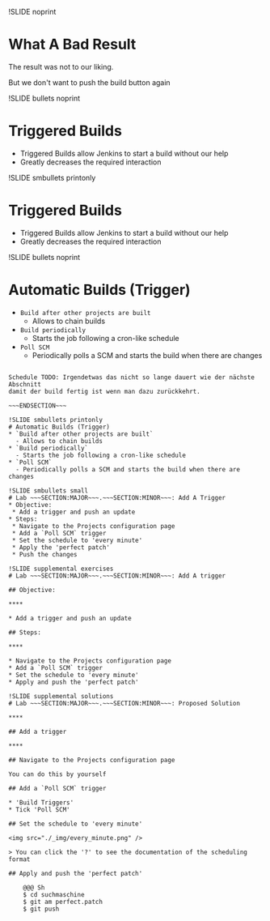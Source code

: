 !SLIDE noprint
# What A Bad Result
The result was not to our liking.

But we don't want to push the build button again

!SLIDE bullets noprint
# Triggered Builds
* Triggered Builds allow Jenkins to start a build without our help
* Greatly decreases the required interaction

!SLIDE smbullets printonly
# Triggered Builds
* Triggered Builds allow Jenkins to start a build without our help
* Greatly decreases the required interaction

!SLIDE bullets noprint
# Automatic Builds (Trigger)
* `Build after other projects are built`
  - Allows to chain builds
* `Build periodically`
  - Starts the job following a cron-like schedule
* `Poll SCM`
  - Periodically polls a SCM and starts the build when there are changes

~~~SECTION:notes~~~

Schedule TODO: Irgendetwas das nicht so lange dauert wie der nächste Abschnitt
damit der build fertig ist wenn man dazu zurückkehrt.

~~~ENDSECTION~~~

!SLIDE smbullets printonly
# Automatic Builds (Trigger)
* `Build after other projects are built`
  - Allows to chain builds
* `Build periodically`
  - Starts the job following a cron-like schedule
* `Poll SCM`
  - Periodically polls a SCM and starts the build when there are changes

!SLIDE smbullets small
# Lab ~~~SECTION:MAJOR~~~.~~~SECTION:MINOR~~~: Add A Trigger
* Objective:
 * Add a trigger and push an update
* Steps:
 * Navigate to the Projects configuration page
 * Add a `Poll SCM` trigger
 * Set the schedule to 'every minute'
 * Apply the 'perfect patch'
 * Push the changes

!SLIDE supplemental exercises
# Lab ~~~SECTION:MAJOR~~~.~~~SECTION:MINOR~~~: Add A trigger

## Objective:

****

* Add a trigger and push an update

## Steps:

****

* Navigate to the Projects configuration page
* Add a `Poll SCM` trigger
* Set the schedule to 'every minute'
* Apply and push the 'perfect patch'

!SLIDE supplemental solutions
# Lab ~~~SECTION:MAJOR~~~.~~~SECTION:MINOR~~~: Proposed Solution

****

## Add a trigger

****

## Navigate to the Projects configuration page

You can do this by yourself

## Add a `Poll SCM` trigger

* 'Build Triggers'
* Tick 'Poll SCM'

## Set the schedule to 'every minute'

<img src="./_img/every_minute.png" />

> You can click the '?' to see the documentation of the scheduling format

## Apply and push the 'perfect patch'

    @@@ Sh
	$ cd suchmaschine
	$ git am perfect.patch
	$ git push

